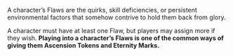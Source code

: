 A character’s Flaws are the quirks, skill deficiencies, or persistent environmental factors that somehow contrive to hold them back from glory. 

A character must have at least one Flaw, but players may assign more if they wish. **Playing into a character’s Flaws is one of the common ways of giving them Ascension Tokens and Eternity Marks.**
